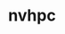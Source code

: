 ---
title: "nvhpc"
layout: cache
categories: [package, develop-2023-05-14]
meta: {"versions": ["23.3"], "compilers": ["gcc@=11.1.0"], "oss": ["ubuntu20.04"], "platforms": ["linux"], "targets": ["ppc64le", "x86_64_v3"], "stacks": ["e4s", "e4s-power", "root"], "num_specs": 2, "num_specs_by_stack": {"root": 2, "e4s-power": 1, "e4s": 1}}
spec_details: [{"hash": "sw625x4kv6ew7t4sir2fmz6d3rxuex46", "compiler": "gcc@=11.1.0", "versions": ["23.3"], "os": "ubuntu20.04", "platform": "linux", "target": "ppc64le", "variants": ["+blas", "build_system=generic", "install_type=single", "+lapack", "+mpi"], "stacks": ["root", "e4s-power"], "size": "-", "tarball": "https://binaries.spack.io/develop-2023-05-14/build_cache/linux-ubuntu20.04-ppc64le/gcc-11.1.0/nvhpc-23.3/linux-ubuntu20.04-ppc64le-gcc-11.1.0-nvhpc-23.3-sw625x4kv6ew7t4sir2fmz6d3rxuex46.spack"}, {"hash": "gkdo3ygiy7if6ceg4uolrt3ft7rpq4pt", "compiler": "gcc@=11.1.0", "versions": ["23.3"], "os": "ubuntu20.04", "platform": "linux", "target": "x86_64_v3", "variants": ["+blas", "build_system=generic", "install_type=single", "+lapack", "+mpi"], "stacks": ["root", "e4s"], "size": "-", "tarball": "https://binaries.spack.io/develop-2023-05-14/build_cache/linux-ubuntu20.04-x86_64_v3/gcc-11.1.0/nvhpc-23.3/linux-ubuntu20.04-x86_64_v3-gcc-11.1.0-nvhpc-23.3-gkdo3ygiy7if6ceg4uolrt3ft7rpq4pt.spack"}]
---